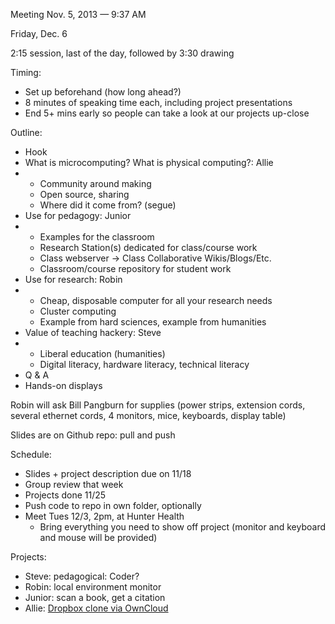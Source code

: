 Meeting Nov. 5, 2013 — 9:37 AM 

Friday, Dec. 6

2:15 session, last of the day, followed by 3:30 drawing 

Timing:
* Set up beforehand (how long ahead?) 
* 8 minutes of speaking time each, including project presentations 
* End 5+ mins early so people can take a look at our projects up-close 

Outline:


   * Hook
   * What is microcomputing? What is physical computing?: Allie 
   * 
      * Community around making 
      * Open source, sharing 
      * Where did it come from? (segue) 
   * Use for pedagogy: Junior
   * 
      * Examples for the classroom 
      * Research Station(s) dedicated for class/course work
      * Class webserver -> Class Collaborative Wikis/Blogs/Etc.
      * Classroom/course repository for student work
   * Use for research: Robin
   * 
      * Cheap, disposable computer for all your research needs 
      * Cluster computing 
      * Example from hard sciences, example from humanities 
   * Value of teaching hackery: Steve 
   * 
      * Liberal education (humanities) 
      * Digital literacy, hardware literacy, technical literacy 
   * Q & A 
   * Hands-on displays


Robin will ask Bill Pangburn for supplies (power strips, extension cords, several ethernet cords, 4 monitors, mice, keyboards, display table) 

Slides are on Github repo: pull and push 

Schedule:

* Slides + project description due on 11/18
* Group review that week
* Projects done 11/25
* Push code to repo in own folder, optionally  
* Meet Tues 12/3, 2pm, at Hunter Health
    * Bring everything you need to show off project (monitor and keyboard and mouse will be provided) 

 
Projects: 

* Steve: pedagogical: Coder? 
* Robin: local environment monitor 
* Junior: scan a book, get a citation 
* Allie: [Dropbox clone via OwnCloud](http://www.instructables.com/id/Raspberry-Pi-Owncloud-dropbox-clone/) 
